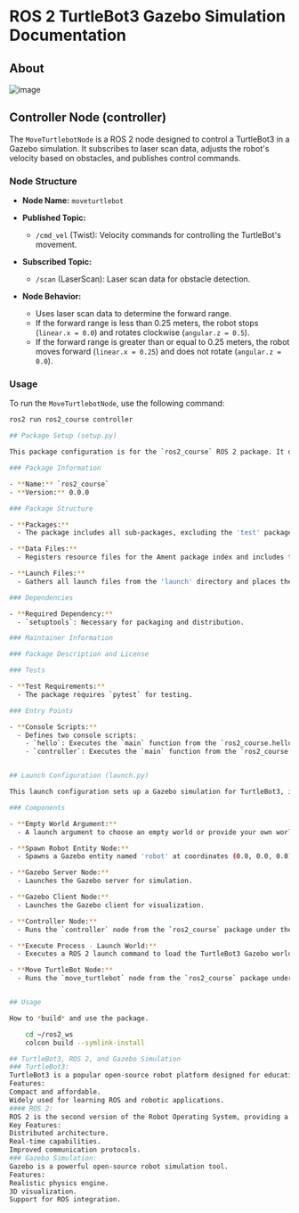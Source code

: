 # ROS 2 TurtleBot3 Gazebo Simulation Documentation
## About

![image](https://github.com/DoczyKristof/Ros2_kotprog/assets/44243837/3860de94-c763-4675-bd19-89655e9564ca)

## Controller Node (controller)

The `MoveTurtlebotNode` is a ROS 2 node designed to control a TurtleBot3 in a Gazebo simulation. It subscribes to laser scan data, adjusts the robot's velocity based on obstacles, and publishes control commands.

### Node Structure

- **Node Name:** `moveturtlebot`
- **Published Topic:**
  - `/cmd_vel` (Twist): Velocity commands for controlling the TurtleBot's movement.

- **Subscribed Topic:**
  - `/scan` (LaserScan): Laser scan data for obstacle detection.

- **Node Behavior:**
  - Uses laser scan data to determine the forward range.
  - If the forward range is less than 0.25 meters, the robot stops (`linear.x = 0.0`) and rotates clockwise (`angular.z = 0.5`).
  - If the forward range is greater than or equal to 0.25 meters, the robot moves forward (`linear.x = 0.25`) and does not rotate (`angular.z = 0.0`).

### Usage

To run the `MoveTurtlebotNode`, use the following command:

```bash
ros2 run ros2_course controller

## Package Setup (setup.py)

This package configuration is for the `ros2_course` ROS 2 package. It defines package metadata, dependencies, and entry points for executable scripts.

### Package Information

- **Name:** `ros2_course`
- **Version:** 0.0.0

### Package Structure

- **Packages:**
  - The package includes all sub-packages, excluding the 'test' package.

- **Data Files:**
  - Registers resource files for the Ament package index and includes the 'package.xml' file.

- **Launch Files:**
  - Gathers all launch files from the 'launch' directory and places them in the 'share/ros2_course' directory.

### Dependencies

- **Required Dependency:**
  - `setuptools`: Necessary for packaging and distribution.

### Maintainer Information

### Package Description and License

### Tests

- **Test Requirements:**
  - The package requires `pytest` for testing.

### Entry Points

- **Console Scripts:**
  - Defines two console scripts:
    - `hello`: Executes the `main` function from the `ros2_course.hello` module.
    - `controller`: Executes the `main` function from the `ros2_course.controller` module.


## Launch Configuration (launch.py)

This launch configuration sets up a Gazebo simulation for TurtleBot3, including the robot spawn, Gazebo server, Gazebo client, and a custom controller.

### Components

- **Empty World Argument:**
  - A launch argument to choose an empty world or provide your own world file.

- **Spawn Robot Entity Node:**
  - Spawns a Gazebo entity named 'robot' at coordinates (0.0, 0.0, 0.0).

- **Gazebo Server Node:**
  - Launches the Gazebo server for simulation.

- **Gazebo Client Node:**
  - Launches the Gazebo client for visualization.

- **Controller Node:**
  - Runs the `controller` node from the `ros2_course` package under the 'robot' namespace.

- **Execute Process - Launch World:**
  - Executes a ROS 2 launch command to load the TurtleBot3 Gazebo world.

- **Move TurtleBot Node:**
  - Runs the `move_turtlebot` node from the `ros2_course` package under the 'robot' namespace.


## Usage

How to *build* and use the package.

    cd ~/ros2_ws
    colcon build --symlink-install

## TurtleBot3, ROS 2, and Gazebo Simulation
### TurtleBot3:
TurtleBot3 is a popular open-source robot platform designed for education, research, and development.
Features:
Compact and affordable.
Widely used for learning ROS and robotic applications.
#### ROS 2:
ROS 2 is the second version of the Robot Operating System, providing a flexible framework for writing robot software.
Key Features:
Distributed architecture.
Real-time capabilities.
Improved communication protocols.
### Gazebo Simulation:
Gazebo is a powerful open-source robot simulation tool.
Features:
Realistic physics engine.
3D visualization.
Support for ROS integration.
